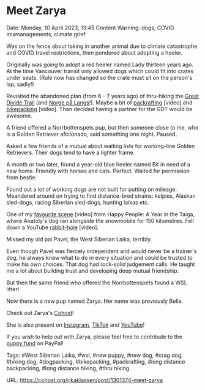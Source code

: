 # Meet Zarya

Date: Monday, 10 April 2023, 13:45
Content Warning: dogs, COVID mismanagements, climate grief

Was on the fence about taking in another animal due to climate catastrophe and COVID travel restrictions, then pondered about adopting a heeler.

Originally was going to adopt a red heeler named Lady thirteen years ago. At the time Vancouver transit only allowed dogs which could fit into crates under seats. (Rule now has changed so the crate must sit on the person's lap, sadly!)

Revisited the abandoned plan (from 6 - 7 years ago) of thru-hiking the [Great Divide Trail](http://escapelife-in-canada.blogspot.ca) (and [Norge på Langs](http://northernways.weebly.com/)!). Maybe a bit of [packrafting](https://www.youtube.com/watch?v=hf5WQTcRXo4) [video] and [bikepacking](https://www.youtube.com/watch?v=1uGhDRLIfIw) [video]. Then decided having a partner for the GDT would be awesome.

A friend offered a Norrbottenspets pup, but then someone close to me, who is a Golden Retriever aficionado, said something one night. Paused. 

Asked a few friends of a mutual about waiting lists for working-line Golden Retrievers. Their dogs tend to have a lighter frame.

A month or two later, found a year-old blue heeler named Bit in need of a new home. Friendly with horses and cats. Perfect. Waited for permission from bestie.

Found out a lot of working dogs are not built for putting on mileage.  Meandered around on trying to find distance-bred strains: kelpies, Alaskan sled-dogs, racing Siberian sled-dogs, hunting laikas etc.

One of my [favourite scene](https://www.youtube.com/watch?v=w_EQFwFwSjc) [video] from Happy People: A Year in the Taiga, where Anatoly's dog ran alongside the snowmobile for 150 kilometres. Fell down a YouTube [rabbit-hole](https://www.youtube.com/watch?v=tJIzoNR9ymM) [video].

Missed my old pal Pavel, the West Siberian Laika, terribly. 

Even though Pavel was fiercely independent and would never be a trainer's dog, he always knew what to do in every situation and could be trusted to make his own choices. That dog had rock-solid judgement calls. He taught me a lot about building trust and developing deep mutual friendship.

But then the same friend who offered the Norrbottenspets found a WSL litter!

Now there is a new pup named Zarya. Her name was previously Bella.

Check out Zarya's [Cohost](https://cohost.org/zaryathelaika)! 

She is also present on [Instagram](https://www.instagram.com/zaryathelaika/), [TikTok](https://www.tiktok.com/@zaryathelaika) and [YouTube](https://www.youtube.com/@ZaryaTheLaika)!

If you wish to help out with Zarya, please feel free to contribute to the [puppy fund](https://www.paypal.me/bglamours) on PayPal!

Tags: #West Siberian Laika, #wsl, #new puppy, #new dog, #crag dog, #hiking dog, #dogpacking, #bikepacking, #packrafting, #long distance backpacking, #long distance hiking, #thru hiking

URL: https://cohost.org/rikaklassen/post/1301374-meet-zarya
